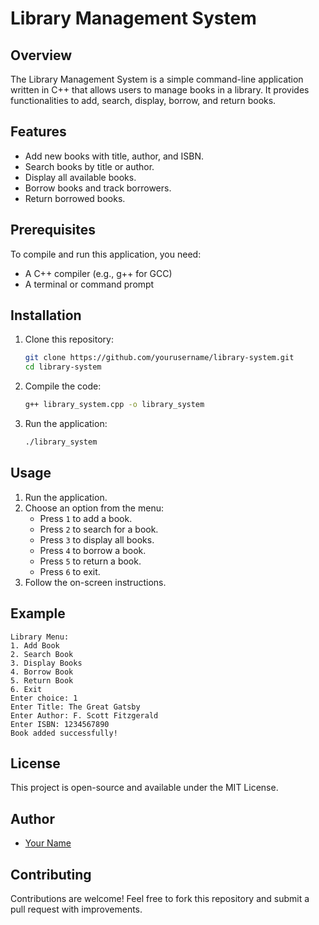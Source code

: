 # Library Management System

## Overview
The Library Management System is a simple command-line application written in C++ that allows users to manage books in a library. It provides functionalities to add, search, display, borrow, and return books.

## Features
- Add new books with title, author, and ISBN.
- Search books by title or author.
- Display all available books.
- Borrow books and track borrowers.
- Return borrowed books.

## Prerequisites
To compile and run this application, you need:
- A C++ compiler (e.g., g++ for GCC)
- A terminal or command prompt

## Installation
1. Clone this repository:
   ```sh
   git clone https://github.com/yourusername/library-system.git
   cd library-system
   ```
2. Compile the code:
   ```sh
   g++ library_system.cpp -o library_system
   ```
3. Run the application:
   ```sh
   ./library_system
   ```

## Usage
1. Run the application.
2. Choose an option from the menu:
   - Press `1` to add a book.
   - Press `2` to search for a book.
   - Press `3` to display all books.
   - Press `4` to borrow a book.
   - Press `5` to return a book.
   - Press `6` to exit.
3. Follow the on-screen instructions.

## Example
```
Library Menu:
1. Add Book
2. Search Book
3. Display Books
4. Borrow Book
5. Return Book
6. Exit
Enter choice: 1
Enter Title: The Great Gatsby
Enter Author: F. Scott Fitzgerald
Enter ISBN: 1234567890
Book added successfully!
```

## License
This project is open-source and available under the MIT License.

## Author
- [Your Name](https://github.com/TechieRS)

## Contributing
Contributions are welcome! Feel free to fork this repository and submit a pull request with improvements.

